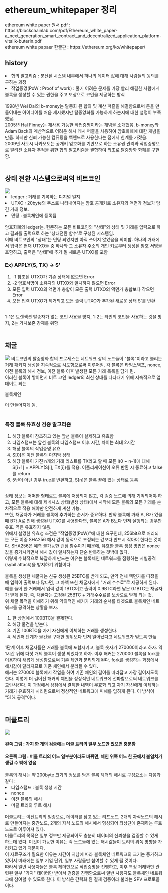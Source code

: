 <h1> ethereum_whitepaper 정리 </h1>
ethereum white paper 원서 pdf : https://blockchainlab.com/pdf/Ethereum_white_paper-a_next_generation_smart_contract_and_decentralized_application_platform-vitalik-buterin.pdf</br>
ethereum white papaer 한글판 : https://ethereum.org/ko/whitepaper/</br>

<h2>history</h2>
<li>합의 알고리즘 : 분산된 시스템 내부에서 하나의 데이터 값에 대해 사람들의 동의를 구하는 과정</br></li>
<li>작업증명(PoW : Proof of work) : 풀기 어려운 문제를 가장 빨리 해결한 사람에게 블록을 생성할 수 있는 권한을 주고 보상으로 코인을 제공하는 방식</br></li>
<br/>
1998년 Wei Dai의 b-money는 탈중화 된 합의 및 계산 퍼즐을 해결함으로써 돈을 만들어내는 아이디어를 처음 제시했지만 탈중앙화를 가능하게 하는지에 대한 설명이 부족했음.</br>
2005년 Hal Finney는 재사용 가능한 작업증명이라는 개념을 소개했음. b-money와 Adam Back의 계산적으로 어려운 해시 캐시 퍼즐을 사용하여 암호화폐에 대한 개념을 만듦. 하지만 신뢰 가능한 컴퓨팅을 백엔드로 사용한다는 점에서 한계를 가졌음.</br>
2009년 사토시 나카모토는 공개키 암호화를 기반으로 하는 소유권 관리와 작업증명으로 알려진 소유자 추적을 위한 합의 알고리즘을 결합하여 최초로 탈중앙화 화폐를 구현함.</br>
<br/>
<h2>상태 전환 시스템으로써의 비트코인</h2>
<img src="https://ethereum.org/content/whitepaper/ethereum-state-transition.png"/>
<li>ledger : 거래를 기록하는 디지털 일지</br></li>
<li>UTXO : 20byte의 주소로 나타내어지는 암호 공개키로 소유자와 액면가 정보가 담긴 거래 정보.</br></li>
<li>민팅 : 블록체인에 등록됨</br></li>
</br>
암호화폐의 ledger는, 현존하는 모든 비트코인의 "상태"와 상태 및 거래를 입력으로 하고 결과를 출력으로 하는 '상태전환 함수'로 구성된 시스템임.</br>
이때 비트코인의 "상태"는 민팅 되었지만 아직 쓰이지 않았음을 의미함. 하나의 거래에서 입력은 현재 UTXO들 중 하나와 그 소유자 주소의 개인 키로부터 생성된 암호 서명을 포함하고, 출력은 "상태"에 추가 될 새로운 UTXO를 포함</br>
<h3>Ex) APPLY(S, TX) -> S'</h3>
<ol>
  <li>-1 참조된 UTXO가 기존 상태에 없으면 Error</br></li>
  <li>-2 암호서명이 소유자의 UTXO와 일치하지 않으면 Error</br></li>
  <li>모든 입력 UTXO의 액면가 총합이 모든 출력 UTXO의 액면가 총합보다 작으면 Error</br></li>
  <li>모든 입력 UTXO가 제거되고 모든 출력 UTXO가 추가된 새로운 상태 S'를 반환</br></br></li>  
</ol>
1-1은 트랜잭션 발송자가 없는 코인 사용을 방지, 1-2는 타인의 코인을 사용하는 것을 방지, 2는 가치보존 강제를 위함
</br></br>

<h2>채굴</h2>
<img src="https://ethereum.org/content/whitepaper/ethereum-blocks.png" />
비트코인의 탈중앙화 합의 프로세스는 네트워크 상의 노드들이 "블록"이라고 불리는 거래 패키지 생성을 지속적으로 시도함으로써 이루어짐. 각 블록은 타임스탬프, nonce, 이전 블록의 해시 정보, 이전 블록 이후 발생한 모든 거래 목록을 담게 됨.</br>
이러한 블록이 쌓이면서 비트 코인 ledger의 최신 상태를 나타내기 위해 지속적으로 업데이트 되는 <p color="orange">블록체인</p>이 만들어지게 됨.</br>
</br>
<h3>특정 블록 유효성 검증 알고리즘</h3>
<ol>
  <li>해당 블록이 참조하고 있는 앞선 블록이 실제하고 유효함</li>
  <li>타임스탬프는 앞선 블록의 타임스탬프 이후 시간, 차이는 최대 2시간</li>
  <li>해당 블록의 작업증명 유효</li>
  <li>S[0]은 이전 블록의 마지막 상태</li>
  <li>해당 블록이 가진 n개의 거래 리스트를 TX라고 할 때 모든 i(0 ~ n-1)에 대해 S[i+1] = APPLY(S[i], TX[i])를 적용. 어플리케이션이 오류 반환 시 종료하고 false를 return</li>
  <li>5번이 아닌 경우 true를 반환하고, S[n]은 블록 끝에 있는 상태로 등록</li>
</ol>
</br>
상태 정보는 어떠한 형태로도 블록에 저장되지 않고, 각 검증 노드에 의해 기억되어야 하고, 모든 블록에 대해 제네시스 상태(발생 상태)에서 시작해 모든 블록의 모든 거래를 순차적으로 적용 해야만 안전하게 계산 가능.</br>
또한, 채굴자가 거래를 블록에 추가하는 순서가 중요하다. 만약 블록에 거래 A, B가 있을 때 B가 A로 인해 생성된 UTXO를 사용한다면, 블록은 A가 B보다 먼저 실행되는 경우만 유효. 역은 유효하지 않음.</br>
위에서 설명한 유효성 조건은 "작업증명(PoW)"에 대한 요구인데, 256bit으로 처리되는 모든 이중 SHA256 해시 값이 동적으로 조정되는 값보다 반드시 작아야 한다는 것이다. SHA256은 예측 불가능한 랜덤 함수이기 때문에, 유효한 블록 생성 방법은 nonce값을 증가시키면서 해시 값이 일치하는지 단순 반복하는 것밖에 없다.</br>
이렇게 수학적으로 복잡하게 만드는 이유는 블록체인 네트워크를 점령하는 시빌공격(sybil attack)을 방지하기 위함이다.</br></br>
블록을 생성한 채굴자는 신규 생성된 25BTC를 받게 되고, 만약 전체 액면가를 따졌을 때 입력이 출력보다 많다면, 그 차액 또한 채굴자에게 "거래 수수료"로 제공하게 된다. 예를 들어 한 거래에서 입력 값이 1BTC이고 출력이 0.9BTC라면 남은 0.1BTC는 채굴자가 받게 된다. 즉, 채굴자는 고정된 25BTC + 거래수수료를 보상으로 받게 되는 것.</br>
위 채굴 목적을 이해하기 위해 악의적인 해커가 거래의 순서를 타겟으로 블록체인 네트워크를 공격하는 상황을 보자.</br>
<ol>
  <li>한 상점에서 100BTC울 결제한다.</li>
  <li>해당 물건을 받는다.</li>
  <li>기존 100BTC을 자기 자신에게 이체하는 거래를 생성한다.</li>
  <li>세번째 단계가 물건을 구매한 행위보다 먼저 일어났다고 네트워크가 믿도록 만듦</li>
</ol>
1단계 이후 채굴자들은 거래를 블록에 포함시키고, 블록 숫자가 270000이라고 하자. 약 1시간 뒤에 다섯 개의 블록이 생성 되었다고 하자. 이후 해커는 270000 블록을 fork를 이용하여 새롭게 생성함으로써 기존 체인과 분리되게 된다. fork를 생성하는 과정에서 해시값이 달라지므로 기존 체인에서 분리될 수 있다.</br>
해커는 270000 블록에서 작업을 하여 기존 체인의 길이를 따라잡고 가장 길어지도록 한다. 이렇게 더 길어진 해커의 체인을 정상적인 네트워크에 전파함으로써 네트워크를 교란시킨다. 이 과정에서 상점에서 결제한 내역이 무효화 되고 자기 자신에게 이체하는 거래가 유효하게 처리됨으로써 정상적인 네트워크에 피해를 입히게 된다. 이 방식이 "51% 공격"이다.</br></br>

<h2>머클트리</h2>
<img src="https://ethereum.org/content/whitepaper/spv-bitcoin.png"/>
<h4>왼쪽 그림 : 가지 한 개의 검증에는 머클 트리의 일부 노드만 있으면 충분함<br/></h4>
<h4>오른쪽 그림 : 머클 트리의 어느 일부분이라도 바뀌면, 체인 위쪽 어느 한 곳에서 불일치가 생길 수 밖에 없음<br/></h4>
블록의 해시는 약 200byte 크기의 정보를 담은 블록 헤더의 해시로 구성요소는 다음과 같다 : <br/>
<li>타임스탬프 : 블록 생성 시간</li>
<li>nonce</li>
<li>이전 블록의 해시</li>
<li>머클 트리의 루트 해시</li></br>
머클트리는 이진트리의 일종으로, 데이터를 담고 있는 리프노드, 2개의 자식노드의 해시로 만들어지는 중간노드, 2개의 자식 노드의 해시에서 형성되어 최상단에 존재하는 루트 노드로 이루어져 있다.</br>
머클트리의 목적은 일부 정보만 제공되어도 충분히 데이터의 신뢰성을 검증할 수 있게 하는데 있다. 이것이 가능한 이유는 각 노드들에 있는 해시값들이 트리의 위쪽 방향을 가리키고 있기 때문이다.</br>
이 자료구조가 필요한 이유는 시간이 지남에 따라 블록체인 네트워크의 크기는 증가하고 있어서 미래에는 일부 기업 단위, 일부 사람들만 참여할 수 있게 될 것이다.</br>
따라서 일반 사용자들은 블록 헤더만으로 작업증명을 진행하고, 이후 특정 거래와만 관련된 일부 "가지" 데이터만 받아서 검증을 진행함으로써 일반 사용자도 블록체인 네트워크에 참여할 수 있도록 한다. 이 방식은 간략화 된 결제 검증이라 불리는 SPV 프로토콜이다.
